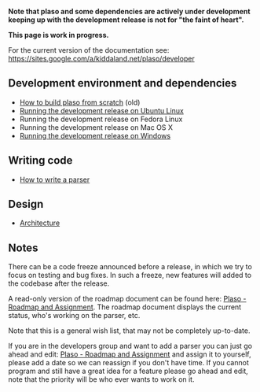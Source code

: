 **Note that plaso and some dependencies are actively under development keeping up with the development release is not for "the faint of heart".**

**This page is work in progress.**

For the current version of the documentation see: https://sites.google.com/a/kiddaland.net/plaso/developer

## Development environment and dependencies
* [How to build plaso from scratch](https://sites.google.com/a/kiddaland.net/plaso/developer/building-the-tool) (old)
* [Running the development release on Ubuntu Linux](https://github.com/log2timeline/plaso/wiki/Development-release-Ubuntu)
* Running the development release on Fedora Linux
* Running the development release on Mac OS X
* [Running the development release on Windows](https://github.com/log2timeline/plaso/wiki/Development-release-Windows)

## Writing code
* [How to write a parser](https://sites.google.com/a/kiddaland.net/plaso/developer/parsers)

## Design
* [Architecture](https://sites.google.com/a/kiddaland.net/plaso/developer/architecture)

## Notes
There can be a code freeze announced before a release, in which we try to focus on testing and bug fixes. In such a freeze, new features will added to the codebase after the release.

A read-only version of the roadmap document can be found here: [Plaso - Roadmap and Assignment](http://goo.gl/cRjA7y). The roadmap document displays the current status, who's working on the parser, etc.

Note that this is a general wish list, that may not be completely up-to-date. 

If you are in the developers group and want to add a parser you can just go ahead and edit: [Plaso - Roadmap and Assignment](http://goo.gl/IIs4HM) and assign it to yourself, please add a date so we can reassign if you don't have time. If you cannot program and still have a great idea for a feature please go ahead and edit, note that the priority will be who ever wants to work on it.
